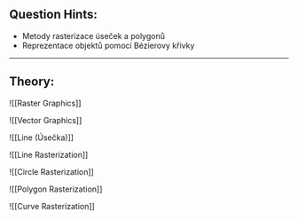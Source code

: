## Question Hints:
- Metody rasterizace úseček a polygonů
- Reprezentace objektů pomocí Bézierovy křivky
---
## Theory:
![[Raster Graphics]]

![[Vector Graphics]]

![[Line (Úsečka)]]

![[Line Rasterization]]

![[Circle Rasterization]]

![[Polygon Rasterization]]

![[Curve Rasterization]]